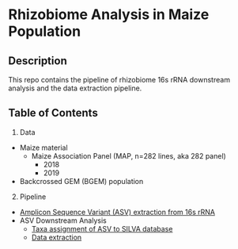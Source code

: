 # Rhizobiome Analysis in Maize Population

## Description
This repo contains the pipeline of rhizobiome 16s rRNA downstream analysis and the data extraction pipeline.

## Table of Contents

1. Data
  - Maize material
    - Maize Association Panel (MAP, n=282 lines, aka 282 panel)
      - 2018
      - 2019
  - Backcrossed GEM (BGEM) population

2. Pipeline
  - [Amplicon Sequence Variant (ASV) extraction from 16s rRNA](https://github.com/1stfrom/2024_Rhizo_micro_silva/tree/main/script/01_ASV_extract)
  - ASV Downstream Analysis
    - [Taxa assignment of ASV to SILVA database](https://github.com/1stfrom/2024_Rhizo_micro_silva/tree/main/script/02_ASV_to_silva)
    - [Data extraction](https://github.com/1stfrom/2024_Rhizo_micro_silva/tree/main/script/03_data_extract)

